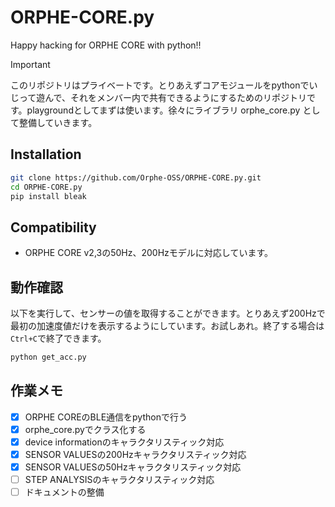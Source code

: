 # ORPHE-CORE.py
Happy hacking for ORPHE CORE with python!!


> [!IMPORTANT]
> このリポジトリはプライベートです。とりあえずコアモジュールをpythonでいじって遊んで、それをメンバー内で共有できるようにするためのリポジトリです。playgroundとしてまずは使います。徐々にライブラリ orphe_core.py として整備していきます。

## Installation
```bash
git clone https://github.com/Orphe-OSS/ORPHE-CORE.py.git
cd ORPHE-CORE.py
pip install bleak
```
## Compatibility
 * ORPHE CORE v2,3の50Hz、200Hzモデルに対応しています。

## 動作確認
以下を実行して、センサーの値を取得することができます。とりあえず200Hzで最初の加速度値だけを表示するようにしています。お試しあれ。終了する場合は`Ctrl+C`で終了できます。
```bash
python get_acc.py
```

## 作業メモ
- [x] ORPHE COREのBLE通信をpythonで行う
- [x] orphe_core.pyでクラス化する
- [x] device informationのキャラクタリスティック対応
- [x] SENSOR VALUESの200Hzキャラクタリスティック対応
- [x] SENSOR VALUESの50Hzキャラクタリスティック対応
- [ ] STEP ANALYSISのキャラクタリスティック対応
- [ ] ドキュメントの整備
